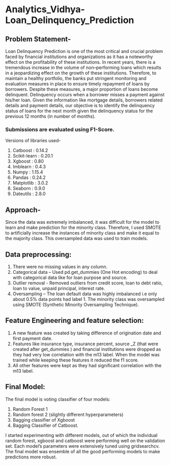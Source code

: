# Analytics_Vidhya-Loan_Delinquency_Prediction
## Problem Statement-

Loan Delinquency Prediction is one of the most critical and crucial problem faced by financial institutions and organizations as it has a noteworthy effect on the profitability of these institutions. In recent years, there is a tremendous increase in the volume of non–performing loans which results in a jeopardizing effect on the growth of these institutions. Therefore, to maintain a healthy portfolio, the banks put stringent monitoring and evaluation measures in place to ensure timely repayment of loans by borrowers. Despite these measures, a major proportion of loans become delinquent. Delinquency occurs when a borrower misses a payment against his/her loan. Given the information like mortgage details, borrowers related details and payment details, our objective is to identify the delinquency status of loans for the next month given the delinquency status for the previous 12 months (in number of months). 

### Submissions are evaluated using F1-Score.

Versions of libraries used-

1)	Catboost  	: 0.14.2
2)	Scikit-learn 	: 0.20.1
3)	Xgboost  	: 0.80	
4)	Imblearn  	: 0.4.3
5)	Numpy 		: 1.15.4
6)	Pandas		: 0.24.2
7)	Matplotlib	: 3.0.2
8)	Seaborn	: 0.9.0
9)	Dateutils	: 2.8.0

## Approach-
   Since the data was extremely imbalanced, it was difficult for the model to learn and make prediction for the minority class. Therefore, I used SMOTE to artificially increase the instances of minority class and make it equal to the majority class. This oversampled data was used to train models.

## Data preprocessing:

1)	There were no missing values in any column. 
2)	Categorical data – Used pd.get_dummies  (One Hot encoding) to deal with categorical data like for loan purpose and source.
3)	Outlier removal - Removed outliers from credit score, loan to debt ratio, loan to value, unpaid principal, interest rate. 
4)	Oversampling – The loan default data was highly imbalanced i.e only about 0.5% data points had label 1. The minority class was oversampled using SMOTE (Synthetic Minority Oversampling Technique).

## Feature Engineering and feature selection:

1)	A new feature was created by taking difference of origination date and first payment date.
2)	 Features like insurance type, insurance percent, source _Z (that were created after get_dummies )  and financial institutions were dropped as they had very low correlation with the m13 label. When the model was trained while keeping these features it reduced the f1 score.
3)	All other features were kept as they had significant correlation with the m13 label.

## Final Model:

The final model is voting classifier of four models:
1)	Random Forest 1
2)	Random forest 2 (slightly different hyperparameters)
3)	Bagging classifier of Xgboost
4)	Bagging Classifier of Catboost.

I started experimenting with different models, out of which the individual random forest, xgboost and catboost were performing well on the validation set. Each model’s parameters were extensively tuned using gridsearchcv.  The final model was ensemble of all the good performing models to make predictions more robust. 
